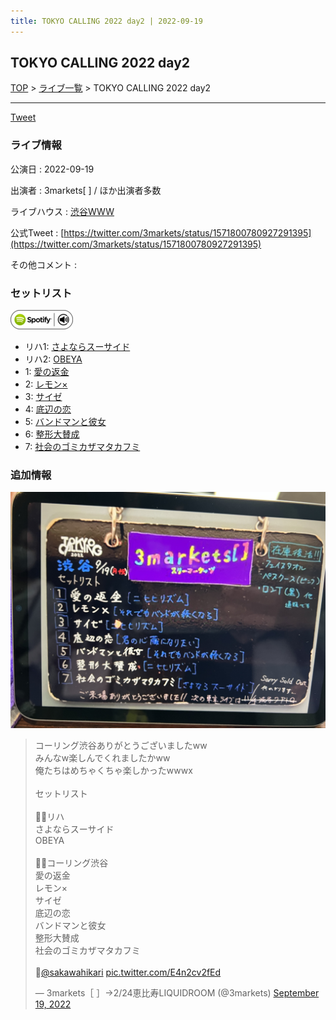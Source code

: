 ```yaml
---
title: TOKYO CALLING 2022 day2 | 2022-09-19
---
```

## TOKYO CALLING 2022 day2

[TOP](/setlist/) > [ライブ一覧](lives.html) > TOKYO CALLING 2022 day2

___

<a href="https://twitter.com/share?ref_src=twsrc%5Etfw" data-text="3markets[ ]セットリスト > TOKYO CALLING 2022 day2" class="twitter-share-button" data-via="3markets" data-hashtags="3markets" data-related="3markets" data-show-count="false">Tweet</a>

### ライブ情報

公演日
:    2022-09-19

出演者
:    3markets[ ] / ほか出演者多数

ライブハウス
:    [渋谷WWW](livehouse036.html)

公式Tweet
:    [https://twitter.com/3markets/status/1571800780927291395](https://twitter.com/3markets/status/1571800780927291395)

その他コメント
:    

### セットリスト


[![play with spotify](images/spotify-icon.png)](https://open.spotify.com/playlist/3T3dqFxb3wx6Zfuc98cnTb)



*  リハ1: [さよならスーサイド](song013.html)
*  リハ2: [OBEYA](song021.html)
*  1: [愛の返金](song012.html)
*  2: [レモン×](song003.html)
*  3: [サイゼ](song004.html)
*  4: [底辺の恋](song008.html)
*  5: [バンドマンと彼女](song009.html)
*  6: [整形大賛成](song005.html)
*  7: [社会のゴミカザマタカフミ](song002.html)


### 追加情報


[![セトリ画像](images/035.jpg)](images/035.jpg)


<blockquote class="twitter-tweet"><p lang="ja" dir="ltr">コーリング渋谷ありがとうございましたww<br>みんなw楽しんでくれましたかww<br>俺たちはめちゃくちゃ楽しかったwwwx<br><br>セットリスト<br><br>🚶‍♂️リハ<br>さよならスーサイド<br>OBEYA<br><br>🏃‍♂️コーリング渋谷<br>愛の返金<br>レモン×<br>サイゼ<br>底辺の恋<br>バンドマンと彼女<br>整形大賛成<br>社会のゴミカザマタカフミ<br><br>📸<a href="https://twitter.com/sakawahikari?ref_src=twsrc%5Etfw">@sakawahikari</a> <a href="https://t.co/E4n2cv2fEd">pic.twitter.com/E4n2cv2fEd</a></p>&mdash; 3markets［ ］→2/24恵比寿LIQUIDROOM (@3markets) <a href="https://twitter.com/3markets/status/1571800780927291395?ref_src=twsrc%5Etfw">September 19, 2022</a></blockquote>
<script async src="https://platform.twitter.com/widgets.js" charset="utf-8"></script>




<script async src="https://platform.twitter.com/widgets.js" charset="utf-8"></script>